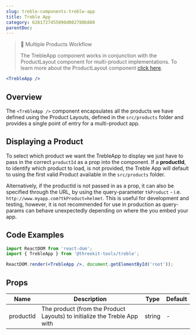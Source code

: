 ```yaml
---
slug: treble-components-treble-app
title: Treble App
category: 6261727455090d002780b880
parentDoc:
---
```


> 📘 Multiple Products Workflow
>
> The TrebleApp component works in conjunction with the ProductLayout component for multi-product implementations. To learn more about the ProductLayout component [click here](components-treble-app).

```jsx
<TrebleApp />
```

## Overview

The `<TrebleApp />` component encapsulates all the products we have defined using the Product Layouts, defined in the `src/products` folder and provides a single point of entry for a multi-product app.

## Displaying a Product

To select which product we want the TrebleApp to display we just have to pass in the correct `productId` as a prop into the component. If a **productId**, to identify which product to load, is not provided, the Treble App will default to using the first valid Product available in the `src/products` folder.

Alternatively, if the productId is not passed in as a prop, it can also be specified through the URL, by using the query-parameter `tkProduct` - i.e. `http://www.myapp.com?tkProduct=helmet`. This is useful for development and testing, however, it is not recommended for use in production as query-params can behave unexpectedly depending on where the you embed your app.

## Code Examples

```jsx
import ReactDOM from 'react-dom';
import { TrebleApp } from '@threekit-tools/treble';

ReactDOM.render(<TrebleApp />, document.getElementById('root'));
```

## Props

| Name      | Description                                                              | Type   | Default |
| --------- | ------------------------------------------------------------------------ | ------ | ------- |
| productId | The product (from the Product Layouts) to initialize the Treble App with | string | -       |
